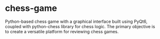 # chess-game

Python-based chess game with a graphical interface built using PyQt6, coupled with python-chess library for chess logic. The primary objective is to create a versatile platform for reviewing chess games.